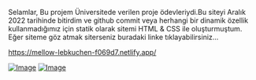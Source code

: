 Selamlar, Bu projem Üniversitede verilen proje ödevleriydi.Bu siteyi Aralık 2022 tarihinde bitirdim ve github commit veya herhangi bir dinamik özellik kullanmadığımız için statik olarak sitemi HTML & CSS ile oluşturmuştum. 
Eğer siteme göz atmak siterseniz buradaki linke tıklayabilirsiniz...

<a>https://mellow-lebkuchen-f069d7.netlify.app/</a>

[![Image](https://i.hizliresim.com/odqvspu.jpg)](https://hizliresim.com/odqvspu)
[![Image](https://i.hizliresim.com/tfygrr8.jpg)](https://hizliresim.com/tfygrr8)
